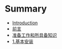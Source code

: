 # Summary

* [Introduction](README.md)
* [前言](qian_yan.md)
* [准备工作和所具备知识](zhun_bei_gong_zuo.md)
* [1.基本安装](ji_chu/README.md)


